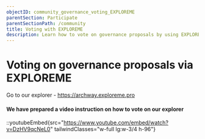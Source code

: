 ```yaml
---
objectID: community_governance_voting_EXPLOREME
parentSection: Participate
parentSectionPath: /community
title: Voting with EXPLOREME
description: Learn how to vote on governance proposals by using EXPLOREME.
---
```




# Voting on governance proposals via EXPLOREME

Go to our explorer - https://archway.exploreme.pro

#### We have prepared a video instruction on how to vote on our explorer

::youtubeEmbed{src="https://www.youtube.com/embed/watch?v=DzHV9qcNeL0" tailwindClasses="w-full lg:w-3/4 h-96"}



